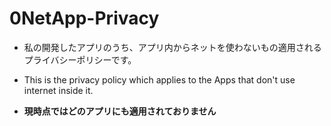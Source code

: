 # 0NetApp-Privacy
- 私の開発したアプリのうち、アプリ内からネットを使わないもの適用されるプライバシーポリシーです。
- This is the privacy policy which applies to the Apps that don't use internet inside it.

- **現時点ではどのアプリにも適用されておりません**
